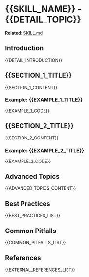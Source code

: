 # {{SKILL_NAME}} - {{DETAIL_TOPIC}}

**Related**: [SKILL.md](./SKILL.md)

## Introduction

{{DETAIL_INTRODUCTION}}

## {{SECTION_1_TITLE}}

{{SECTION_1_CONTENT}}

### Example: {{EXAMPLE_1_TITLE}}

{{EXAMPLE_1_CODE}}

## {{SECTION_2_TITLE}}

{{SECTION_2_CONTENT}}

### Example: {{EXAMPLE_2_TITLE}}

{{EXAMPLE_2_CODE}}

## Advanced Topics

{{ADVANCED_TOPICS_CONTENT}}

## Best Practices

{{BEST_PRACTICES_LIST}}

## Common Pitfalls

{{COMMON_PITFALLS_LIST}}

## References

{{EXTERNAL_REFERENCES_LIST}}
